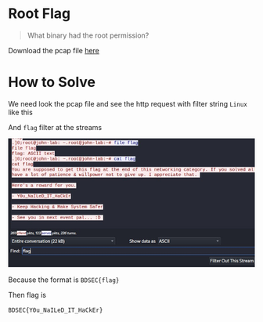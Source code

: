 # Root Flag

> What binary had the root permission?

Download the pcap file [here](file/challenge.zip)

# How to Solve

We need look the pcap file and see the http request with filter string `Linux` like this

And `flag` filter at the streams

![POC 1](images/POC%201.jpg)

Because the format is `BDSEC{flag}`

Then flag is

```
BDSEC{Y0u_NaILeD_IT_HaCkEr}
```
